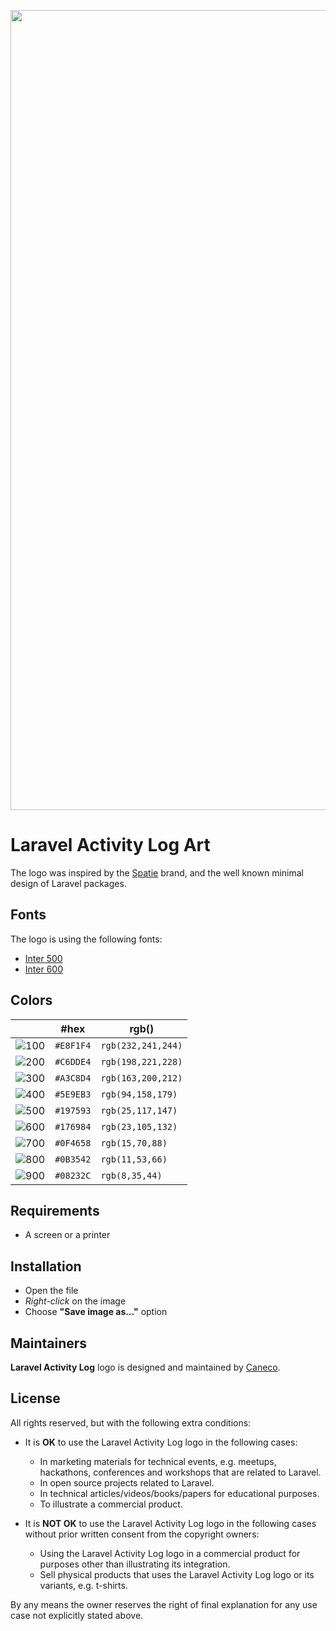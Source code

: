<p align="center">
    <img src="/art/socialcard.png" width="1280" title="Social Card of Laravel Activity Log">
</p>

# Laravel Activity Log Art

The logo was inspired by the [Spatie](https://spatie.be) brand, and the well known minimal design of Laravel packages.

## Fonts

The logo is using the following fonts:

- [Inter 500](https://fonts.google.com/specimen/Inter#500)
- [Inter 600](https://fonts.google.com/specimen/Inter#600)

## Colors

|                              | #hex      | rgb()              |
| ---------------------------- | --------- | ------------------ |
| ![100](/art/palette/100.png) | `#E8F1F4` | `rgb(232,241,244)` |
| ![200](/art/palette/200.png) | `#C6DDE4` | `rgb(198,221,228)` |
| ![300](/art/palette/300.png) | `#A3C8D4` | `rgb(163,200,212)` |
| ![400](/art/palette/400.png) | `#5E9EB3` | `rgb(94,158,179)`  |
| ![500](/art/palette/500.png) | `#197593` | `rgb(25,117,147)`  |
| ![600](/art/palette/600.png) | `#176984` | `rgb(23,105,132)`  |
| ![700](/art/palette/700.png) | `#0F4658` | `rgb(15,70,88)`    |
| ![800](/art/palette/800.png) | `#0B3542` | `rgb(11,53,66)`    |
| ![900](/art/palette/900.png) | `#08232C` | `rgb(8,35,44)`     |

## Requirements

- A screen or a printer

## Installation

- Open the file
- _Right-click_ on the image
- Choose **"Save image as…"** option

## Maintainers

**Laravel Activity Log** logo is designed and maintained by [Caneco](https://twitter.com/caneco).

## License

All rights reserved, but with the following extra conditions:

- It is **OK** to use the Laravel Activity Log logo in the following cases:

  - In marketing materials for technical events, e.g. meetups, hackathons, conferences and workshops that are related to Laravel.
  - In open source projects related to Laravel.
  - In technical articles/videos/books/papers for educational purposes.
  - To illustrate a commercial product.

- It is **NOT OK** to use the Laravel Activity Log logo in the following cases without prior written consent from the copyright owners:
  - Using the Laravel Activity Log logo in a commercial product for purposes other than illustrating its integration.
  - Sell physical products that uses the Laravel Activity Log logo or its variants, e.g. t-shirts.

By any means the owner reserves the right of final explanation for any use case not explicitly stated above.
